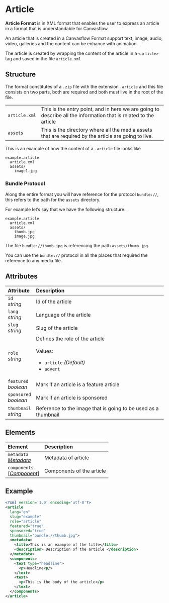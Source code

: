 # Article

**Article Format** is in XML format that enables the user to express an article 
in a format that is understandable for Canvasflow.

An article that is created in a Canvasflow Format support text, image, audio, 
video, galleries and the content can be enhance with animation.

The article is created by wrapping the content of the article in a 
`<article>` tag and saved in the file `article.xml`

## Structure

The format constitutes of a `.zip` file with the extension `.article` and 
this file consists on two parts, both are required and both must live in the 
root of the file.

|               |                                                                                                                  |
| :------------ | :--------------------------------------------------------------------------------------------------------------- |
| `article.xml` | This is the entry point, and in here we are going to describe all the information that is related to the article |
| `assets`      | This is the directory where all the media assets that are required by the article are going to live.             |

This is an example of how the content of a `.article` file looks like

```
example.article
  article.xml
  assets/
    image1.jpg
```

### Bundle Protocol

Along the entire format you will have reference for the protocol `bundle://`, 
this refers to the path for the `assets` directory.

For example let’s say that we have the following structure.

```
example.article
  article.xml
  assets/
    thumb.jpg
    image.jpg
```

The file `bundle://thumb.jpg` is referencing the path `assets/thumb.jpg`. 

You can use the `bundle://` protocol in all the places that required the 
reference to any media file.

## Attributes

| Attribute                   | Description                                                                                                 |
| :-------------------------- | :---------------------------------------------------------------------------------------------------------- |
| `id` <br/> _string_         | Id of the article                                                                                           |
| `lang` <br/> _string_       | Language of the article                                                                                     |
| `slug` <br/> _string_       | Slug of the article                                                                                         |
| `role` <br/> _string_       | Defines the role of the article </br> </br>Values: <ul><li>`article` _(Default)_</li><li>`‌advert`</li></ul> |
| `featured` <br/> _boolean_  | Mark if an article is a feature article                                                                     |
| `sponsored` <br/> _boolean_ | Mark if an article is sponsored                                                                             |
| `thumbnail` <br/> _string_  | Reference to the image that is going to be used as a thumbnail                                              |

## Elements

| Element                                                   | Description               |
| :-------------------------------------------------------- | :------------------------ |
| `metadata` <br/>_[Metadata](./article/Metadata.md)_       | Metadata of article       |
| `components` <br/>[_[Component](./article/Component.md)_] | Components of the article |


## Example

```xml
<?xml version='1.0' encoding='utf-8'?>
<article
  lang="en"
  slug="example" 
  role="article" 
  featured="true"
  sponsored="true"
  thumbnail="bundle://thumb.jpg">
  <metadata>
    <title>This is an example of the title</title>
    <description> Description of the article </description>
  </metadata>
  <components>
    <text type="headline">
      <p>Headline<p/>
    </text>
    <text>
      <p>This is the body of the article</p>
    </text>
  </components>
</article>
``` 

